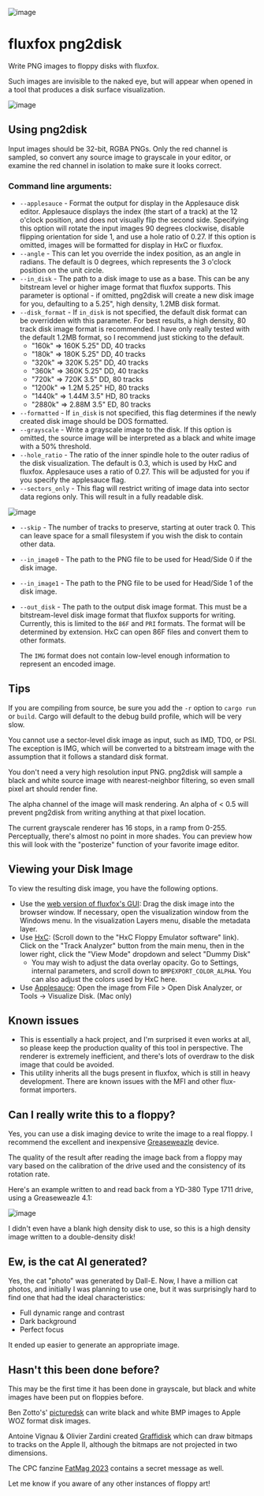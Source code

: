 ![image](doc/img/fluxfox_logo.png)

# fluxfox png2disk

Write PNG images to floppy disks with fluxfox.

Such images are invisible to the naked eye, but will appear when opened in a tool that produces a disk surface
visualization.

![image](doc/img/cat_disk_01.png)

## Using png2disk

Input images should be 32-bit, RGBA PNGs. Only the red channel is sampled, so convert any source image to grayscale
in your editor, or examine the red channel in isolation to make sure it looks correct.

### Command line arguments:

* `--applesauce` - Format the output for display in the Applesauce disk editor. Applesauce displays the index
  (the start of a track) at the 12 o'clock position, and does not visually flip the second side. Specifying this
  option will rotate the input images 90 degrees clockwise, disable flipping orientation for side 1, and use a hole
  ratio of 0.27.
  If this option is omitted, images will be formatted for display in HxC or fluxfox.
* `--angle` - This can let you override the index position, as an angle in radians. The default is 0 degrees, which
  represents the 3 o'clock position on the unit circle.
* `--in_disk` - The path to a disk image to use as a base. This can be any bitstream level or higher image format
  that fluxfox supports. This parameter is optional - if omitted, png2disk will create a new disk image for you,
  defaulting to a 5.25", high density, 1.2MB disk format.
* `--disk_format` - If `in_disk` is not specified, the default disk format can be overridden with this parameter.
  For best results, a high density, 80 track disk image format is recommended. I have only really tested with the
  default 1.2MB format, so I recommend just sticking to the default.
    * "160k" => 160K 5.25" DD, 40 tracks
    * "180k" => 180K 5.25" DD, 40 tracks
    * "320k" => 320K 5.25" DD, 40 tracks
    * "360k" => 360K 5.25" DD, 40 tracks
    * "720k" => 720K 3.5" DD, 80 tracks
    * "1200k" => 1.2M 5.25" HD, 80 tracks
    * "1440k" => 1.44M 3.5" HD, 80 tracks
    * "2880k" => 2.88M 3.5" ED, 80 tracks
* `--formatted` - If `in_disk` is not specified, this flag determines if the newly created disk image should be DOS
  formatted.
* `--grayscale` - Write a grayscale image to the disk. If this option is omitted, the source image will be interpreted
  as a black and white image with a 50% threshold.
* `--hole_ratio` - The ratio of the inner spindle hole to the outer radius of the disk visualization. The default is
  0.3, which is used by HxC and fluxfox. Applesauce uses a ratio of 0.27. This will be adjusted for you if you specify
  the applesauce flag.
* `--sectors_only` - This flag will restrict writing of image data into sector data regions only. This will result
  in a fully readable disk.

![image](doc/img/cat_in_sectors_02.png)

* `--skip` - The number of tracks to preserve, starting at outer track 0. This can leave space for a small filesystem
  if you wish the disk to contain other data.
* `--in_image0` - The path to the PNG file to be used for Head/Side 0 if the disk image.
* `--in_image1` - The path to the PNG file to be used for Head/Side 1 of the disk image.
* `--out_disk` - The path to the output disk image format. This must be a bitstream-level disk image format that fluxfox
  supports for writing. Currently, this is limited to the `86F` and `PRI` formats. The format will be determined by
  extension. HxC can open 86F files and convert them to other formats.

  The `IMG` format does not contain low-level enough information to represent an encoded image.

## Tips

If you are compiling from source, be sure you add the `-r` option to `cargo run` or `build`. Cargo will default to
the debug build profile, which will be very slow.

You cannot use a sector-level disk image as input, such as IMD, TD0, or PSI. The exception is IMG, which will be
converted to a bitstream image with the assumption that it follows a standard disk format.

You don't need a very high resolution input PNG. png2disk will sample a black and white source image with
nearest-neighbor filtering, so even small pixel art should render fine.

The alpha channel of the image will mask rendering. An alpha of < 0.5 will prevent png2disk from writing anything
at that pixel location.

The current grayscale renderer has 16 stops, in a ramp from 0-255. Perceptually, there's almost no point in
more shades. You can preview how this will look with the "posterize" function of your favorite image editor.

## Viewing your Disk Image

To view the resulting disk image, you have the following options.

- Use the [web version of fluxfox's GUI](https://dbalsom.github.io/fluxfox/): Drag the disk image into the browser
  window.
  If necessary, open the visualization window from the Windows menu. In the visualization Layers menu, disable the
  metadata
  layer.
- Use [HxC](https://hxc2001.com/download/floppy_drive_emulator/): (Scroll down to the "HxC Floppy Emulator
  software" link). Click on the "Track Analyzer" button from the main menu, then in the lower right, click the "View
  Mode"
  dropdown and select "Dummy Disk"
    - You may wish to adjust the data overlay opacity. Go to Settings, internal parameters, and scroll down to
      `BMPEXPORT_COLOR_ALPHA`. You can also adjust the colors used by HxC here.
- Use [Applesauce](https://applesaucefdc.com/): Open the image from File > Open Disk Analyzer, or Tools -> Visualize
  Disk. (Mac only)

## Known issues

- This is essentially a hack project, and I'm surprised it even works at all, so please keep the production quality of
  this tool in perspective.
  The renderer is extremely inefficient, and there's lots of overdraw to the disk image that could be avoided.
- This utility inherits all the bugs present in fluxfox, which is still in heavy development. There are known issues
  with the MFI and other flux-format importers.

## Can I really write this to a floppy?

Yes, you can use a disk imaging device to write the image to a real floppy. I recommend the excellent and
inexpensive [Greaseweazle](https://github.com/keirf/greaseweazle/wiki) device.

The quality of the result after reading the image back from a floppy may vary based on the calibration of the drive used
and the consistency of its rotation rate.

Here's an example written to and read back from a YD-380 Type 1711 drive, using a Greaseweazle 4.1:

![image](doc/img/readback_01.png)

I didn't even have a blank high density disk to use, so this is a high density image written to a double-density disk!

## Ew, is the cat AI generated?

Yes, the cat "photo" was generated by Dall-E. Now, I have a million cat photos, and initially I was planning to use one,
but it was surprisingly hard to find one that had the ideal characteristics:

- Full dynamic range and contrast
- Dark background
- Perfect focus

It ended up easier to generate an appropriate image.

## Hasn't this been done before?

This may be the first time it has been done in grayscale, but black and white images have been put on floppies before.

Ben Zotto's' [picturedsk](https://github.com/bzotto/picturedsk) can write black and white BMP images to Apple WOZ format
disk images.

Antoine Vignau & Olivier Zardini created [Graffidisk](https://brutaldeluxe.fr/products/apple2/graffidisk/) which can
draw bitmaps to tracks on the Apple II, although the bitmaps are not projected in two dimensions.

The CPC fanzine [FatMag 2023](https://www.cpc-power.com/index.php?page=detail&num=18999) contains a secret message as
well.

Let me know if you aware of any other instances of floppy art!




